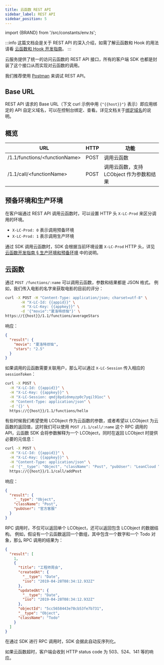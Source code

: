 ```yaml
---
title: 云函数 REST API
sidebar_label: REST API
sidebar_position: 5
---
```


import {BRAND} from '/src/constants/env.ts';

:::info
这篇文档会是关于 REST API 的深入介绍，如需了解云函数和 Hook 的用法请看 [云函数和 Hook 开发指南](/sdk/engine/functions/guides)。
:::

云服务提供了统一的访问云函数的 REST API 接口，所有的客户端 SDK 也都是封装了这个接口从而实现对云函数的调用。

我们推荐使用 [Postman](http://www.getpostman.com/) 来调试 REST API。

## Base URL

<p>REST API 请求的 Base URL（下文 curl 示例中用 <code>{"{{host}}"}</code> 表示）即应用绑定的 API 自定义域名，可以在控制台绑定、查看。详见文档关于<a href={BRAND==='leancloud'?'https://leancloud.cn/docs/custom-api-domain-guide.html':'/sdk/storage/guide/setup-dotnet#绑定域名'}>绑定域名</a>的说明。</p>

## 概览

<table>
  <thead>
    <tr>
      <th>URL</th>
      <th>HTTP</th>
      <th>功能</th>
    </tr>
  </thead>
  <tbody>
    <tr>
      <td>/1.1/functions/&lt;functionName&gt;</td>
      <td>POST</td>
      <td>调用云函数</td>
    </tr>
    <tr>
      <td>/1.1/call/&lt;functionName&gt;</td>
      <td>POST</td>
      <td>调用云函数，支持 LCObject 作为参数和结果</td>
    </tr>
  </tbody>
</table>

## 预备环境和生产环境

在客户端通过 REST API 调用云函数时，可以设置 HTTP 头 `X-LC-Prod` 来区分调用的环境。

* `X-LC-Prod: 0` 表示调用预备环境
* `X-LC-Prod: 1` 表示调用生产环境

通过 SDK 调用云函数时，SDK 会根据当前环境设置 `X-LC-Prod` HTTP 头，详见 [云函数开发指南 § 生产环境和预备环境](/sdk/engine/functions/guides/#生产环境和预备环境) 中的说明。

## 云函数

通过 `POST /functions/:name` 可以调用云函数，参数和结果都是 JSON 格式。
例如，我们传入电影的名字来获取电影的目前的评分：

```sh
curl -X POST -H "Content-Type: application/json; charset=utf-8" \
       -H "X-LC-Id: {{appid}}" \
       -H "X-LC-Key: {{appkey}}" \
       -d '{"movie":"夏洛特烦恼"}' \
https://{{host}}/1.1/functions/averageStars
```

响应：

```json
{
  "result": {
    "movie": "夏洛特烦恼",
    "stars": "2.5"
  }
}
```

如果调用的云函数需要关联用户，那么可以通过 `X-LC-Session` 传入相应的 `sessionToken`：

```sh
curl -X POST \
  -H "X-LC-Id: {{appid}}" \
  -H "X-LC-Key: {{appkey}}" \
  -H "X-LC-Session: qmdj8pdidnmyzp0c7yqil91oc" \
  -H "Content-Type: application/json" \
  -d '{}' \
  https://{{host}}/1.1/functions/hello
```

有些时候我们希望使用 LCObject 作为云函数的参数，或者希望以 LCObject 为云函数的返回值，这时我们可以使用 `POST /1.1/call/:name` 这个 RPC 调用的 API，云函数 SDK 会将参数解释为一个 LCObject，同时在返回 LCObject 时提供必要的元信息：

```sh
curl -X POST \
  -H "X-LC-Id: {{appid}}" \
  -H "X-LC-Key: {{appkey}}" \
  -H "Content-Type: application/json" \
  -d '{"__type": "Object", "className": "Post", "pubUser": "LeanCloud 官方客服"}' \
  https://{{host}}/1.1/call/addPost
```

响应：

```json
{
  "result": {
    "__type": "Object",
    "className": "Post",
    "pubUser": "官方客服"
  }
}
```

RPC 调用时，不仅可以返回单个 LCObject，还可以返回包含 LCObject 的数据结构。
例如，假设有一个云函数返回一个数组，其中包含一个数字和一个 Todo 对象，那么 RPC 调用的结果为：

```json
{
  "result": [
    1,
    {
      "title": "工程师周会",
      "createdAt": {
        "__type": "Date",
        "iso": "2019-04-28T08:34:12.932Z"
      },
      "updatedAt": {
        "__type": "Date",
        "iso": "2019-04-28T08:34:12.932Z"
      },
      "objectId": "5cc5658443e78cb53fe7b731",
      "__type": "Object",
      "className": "Todo"
    }
  ]
}
```

在通过 SDK 进行 RPC 调用时，SDK 会据此自动反序列化。

如果云函数超时，客户端会收到 HTTP status code 为 503、524、141 等的响应。

